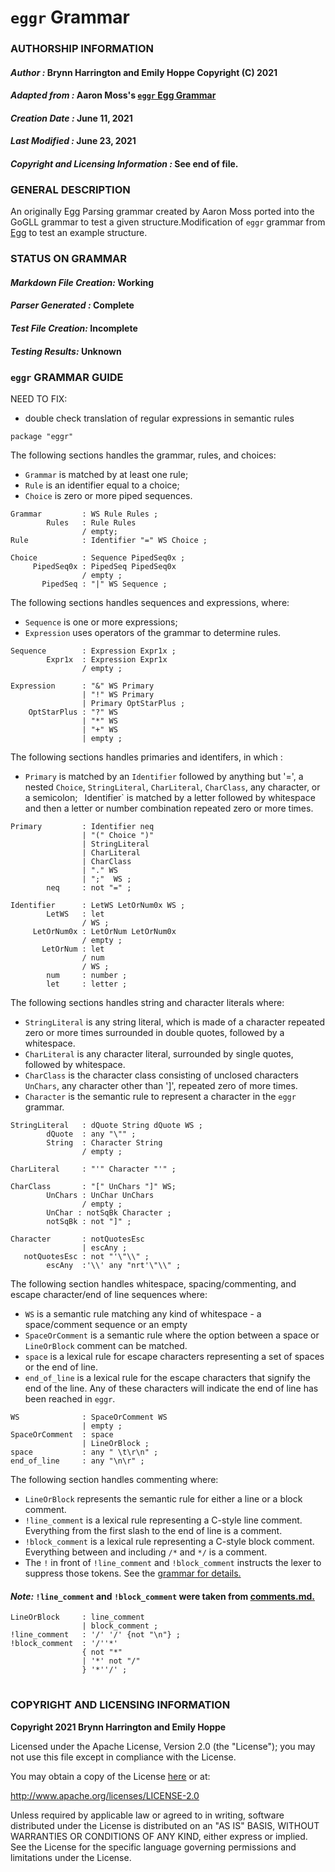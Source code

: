 # **`eggr` Grammar**

### **AUTHORSHIP INFORMATION**
#### *Author :* Brynn Harrington and Emily Hoppe Copyright (C) 2021
#### *Adapted from :* Aaron Moss's [`eggr` Egg Grammar](https://github.com/bruceiv/egg/blob/deriv/grammars/eggr.egg)
#### *Creation Date :* June 11, 2021 
#### *Last Modified :* June 23, 2021
#### *Copyright and Licensing Information :* See end of file.

###  **GENERAL DESCRIPTION**
An originally Egg Parsing grammar created by Aaron Moss ported into the GoGLL grammar to test a given structure.Modification of `eggr` grammar from [Egg](https://github.com/bruceiv/egg/blob/deriv/grammars/eggr.egg) to test an example structure.
### **STATUS ON GRAMMAR**
#### *Markdown File Creation:* Working
#### *Parser Generated :* Complete
#### *Test File Creation:* Incomplete
#### *Testing Results:* Unknown
### **`eggr` GRAMMAR GUIDE**
NEED TO FIX:
- double check translation of regular expressions in semantic rules

```
package "eggr"
```
The following sections handles the grammar, rules, and choices:
- `Grammar` is matched by at least one rule;
- `Rule` is an identifier equal to a choice;
- `Choice` is zero or more piped sequences. 
```
Grammar         : WS Rule Rules ;
        Rules   : Rule Rules
                / empty; 
Rule            : Identifier "=" WS Choice ;

Choice          : Sequence PipedSeq0x ;
     PipedSeq0x : PipedSeq PipedSeq0x
                / empty ; 
       PipedSeq : "|" WS Sequence ;
```
The following sections handles sequences and expressions, where:
- `Sequence` is one or more expressions;
- `Expression` uses operators of the grammar to determine rules. 
```
Sequence        : Expression Expr1x ;
        Expr1x  : Expression Expr1x
                / empty ;

Expression      : "&" WS Primary 
                | "!" WS Primary 
                | Primary OptStarPlus ;                     
    OptStarPlus : "?" WS 
                | "*" WS 
                | "+" WS 
                | empty ; 
```
The following sections handles primaries and identifers, in which :
- `Primary` is matched by an `Identifier` followed by anything but '=', a nested `Choice`, `StringLiteral`, `CharLiteral`, `CharClass`, any character, or a semicolon;
` `Identifier` is matched by a letter followed by whitespace and then a letter or number combination repeated zero or more times.
```
Primary         : Identifier neq
                | "(" Choice ")"
                | StringLiteral
                | CharLiteral
                | CharClass
                | "." WS
                | ";"  WS ;
        neq     : not "=" ;

Identifier      : LetWS LetOrNum0x WS ;
        LetWS   : let
                / WS ;
     LetOrNum0x : LetOrNum LetOrNum0x
                / empty ;     
       LetOrNum : let
                / num
                / WS ;
        num     : number ;
        let     : letter ;
```
The following sections handles string and character literals where:
- `StringLiteral` is any string literal, which is made of a character repeated zero or more times surrounded in double quotes, followed by a whitespace. 
- `CharLiteral` is any character literal, surrounded by single quotes, followed by whitespace.
- `CharClass` is the character class consisting of unclosed characters `UnChars`, any character other than ']', repeated zero of more times. 
- `Character` is the semantic rule to represent a character in the `eggr` grammar. 
```
StringLiteral   : dQuote String dQuote WS ;
        dQuote  : any "\"" ;
        String  : Character String
                / empty ;

CharLiteral     : "'" Character "'" ;

CharClass       : "[" UnChars "]" WS;
        UnChars : UnChar UnChars 
                / empty ;
        UnChar : notSqBk Character ;
        notSqBk : not "]" ;

Character       : notQuotesEsc
                | escAny ;  
   notQuotesEsc : not "'\"\\" ;
        escAny  :'\\' any "nrt'\"\\" ;        
```
The following section handles whitespace, spacing/commenting, and escape character/end of line sequences where: 
- `WS` is a semantic rule matching any kind of whitespace - a space/comment sequence or an empty
- `SpaceOrComment` is a semantic rule where the option between a space or `LineOrBlock` comment can be matched. 
- `space` is a lexical rule for escape characters representing a set of spaces or the end of line.
- `end_of_line` is a lexical rule for the escape characters that signify the end of the line. Any of these characters will indicate the end of line has been reached in `eggr`. 
```
WS              : SpaceOrComment WS
                | empty ;
SpaceOrComment  : space
                | LineOrBlock ;
space           : any " \t\r\n" ;
end_of_line     : any "\n\r" ;  
```
The following section handles commenting where:
- `LineOrBlock` represents the semantic rule for either a line or a block comment. 
- `!line_comment` is a lexical rule representing a C-style line comment. Everything from the first slash to the end of line is a comment. 
- `!block_comment` is a lexical rule representing a C-style block comment. Everything between and including `/*` and `*/` is a comment. 
- The `!` in front of `!line_comment` and `!block_comment` instructs the lexer to suppress those tokens. See the [grammar for details.](../../gogll.md) 
#### *Note:* `!line_comment` and `!block_comment` were taken from [comments.md.](https://github.com/bruceiv/pegll/tree/main/examples/comments) 
```
LineOrBlock     : line_comment 
                | block_comment ;
!line_comment   : '/' '/' {not "\n"} ;
!block_comment  : '/''*' 
                { not "*" 
                | '*' not "/" 
                } '*''/' ;
```
#
### **COPYRIGHT AND LICENSING INFORMATION**
**Copyright 2021 Brynn Harrington and Emily Hoppe**

Licensed under the Apache License, Version 2.0 (the "License"); you may not use this file except in compliance with the License.

You may obtain a copy of the License [here](http://www.apache.org/licenses/LICENSE-2.0) or at:

http://www.apache.org/licenses/LICENSE-2.0

Unless required by applicable law or agreed to in writing, software distributed under the License is distributed on an "AS IS" BASIS, WITHOUT WARRANTIES OR CONDITIONS OF ANY KIND, either express or implied. See the License for the specific language governing permissions and limitations under the License.